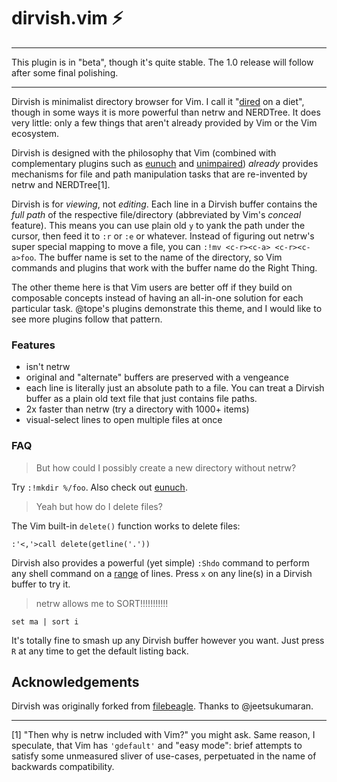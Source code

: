 # dirvish.vim :zap:

---

This plugin is in "beta", though it's quite stable. The 1.0 release will follow
after some final polishing.

---

Dirvish is minimalist directory browser for Vim. I call it
"[dired](http://en.wikipedia.org/wiki/Dired) on a diet", though in some ways it
is more powerful than netrw and NERDTree. It
does very little: only a few things that aren't already provided by Vim or the
Vim ecosystem.

Dirvish is designed with the philosophy that Vim (combined with complementary
plugins such as [eunuch](https://github.com/tpope/vim-eunuch) and
[unimpaired](https://github.com/tpope/vim-unimpaired)) *already* provides
mechanisms for file and path manipulation tasks that are re-invented by netrw
and NERDTree[1].

Dirvish is for  _viewing_, not _editing_. Each line in a Dirvish buffer
contains the _full path_ of the respective file/directory (abbreviated by Vim's
_conceal_ feature). This means you can use plain old `y` to yank the path under
the cursor, then feed it to `:r` or `:e` or whatever. Instead of figuring out
netrw's super special mapping to move a file, you can
`:!mv <c-r><c-a> <c-r><c-a>foo`. The buffer name is set to the name of the
directory, so Vim commands and plugins that work with the buffer name do the
Right Thing.

The other theme here is that Vim users are better off if they build on
composable concepts instead of having an all-in-one solution for each
particular task. @tope's plugins demonstrate this theme, and I would like to
see more plugins follow that pattern.

### Features

- isn't netrw
- original and "alternate" buffers are preserved with a vengeance
- each line is literally just an absolute path to a file. You can treat a Dirvish buffer as a plain old text file that just contains file paths.
- 2x faster than netrw (try a directory with 1000+ items)
- visual-select lines to open multiple files at once

### FAQ

> But how could I possibly create a new directory without netrw?

Try `:!mkdir %/foo`. Also check out [eunuch](https://github.com/tpope/vim-eunuch).

> Yeah but how do I delete files?

The Vim built-in `delete()` function works to delete files:

    :'<,'>call delete(getline('.'))

Dirvish also provides a powerful (yet simple) `:Shdo` command to perform any
shell command on a [range](http://neovim.org/doc/user/cmdline.html#cmdline-ranges)
of lines. Press `x` on any line(s) in a Dirvish buffer to try it.

> netrw allows me to SORT!!!!!!!!!!!

    set ma | sort i

It's totally fine to smash up any Dirvish buffer however you want. Just press
`R` at any time to get the default listing back.


## Acknowledgements

Dirvish was originally forked from
[filebeagle](https://github.com/jeetsukumaran/vim-filebeagle). Thanks to @jeetsukumaran.

---

[1] "Then why is netrw included with Vim?" you might ask. Same reason,
I speculate, that Vim has `'gdefault'` and "easy mode": brief attempts to
satisfy some unmeasured sliver of use-cases, perpetuated in the name of
backwards compatibility.
